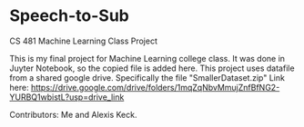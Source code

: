 # Speech-to-Sub
CS 481 Machine Learning Class Project

This is my final project for Machine Learning college class. It was done in Juyter Notebook, so the copied file is added here.
This project uses datafile from a shared google drive. Specifically the file "SmallerDataset.zip"  Link here: https://drive.google.com/drive/folders/1mqZqNbvMmujZnfBfNG2-YURBQ1wbistL?usp=drive_link

Contributors: Me and Alexis Keck.
